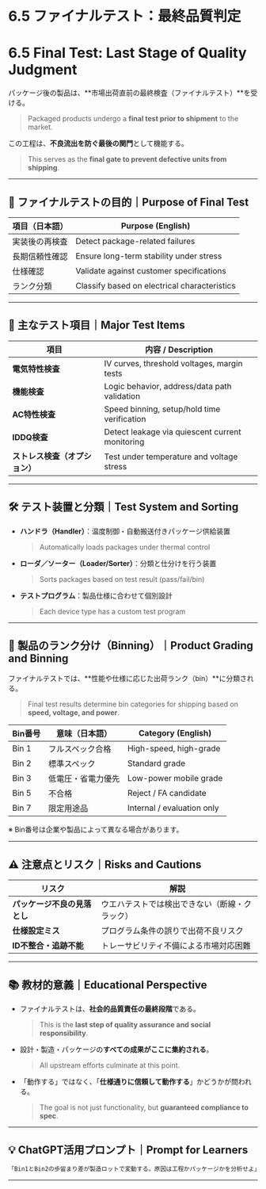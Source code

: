 # 6.5 ファイナルテスト：最終品質判定  
# 6.5 Final Test: Last Stage of Quality Judgment

パッケージ後の製品は、**市場出荷直前の最終検査（ファイナルテスト）**を受ける。  
> Packaged products undergo a **final test prior to shipment** to the market.

この工程は、**不良流出を防ぐ最後の関門**として機能する。  
> This serves as the **final gate to prevent defective units from shipping**.

---

## 🎯 ファイナルテストの目的｜Purpose of Final Test

| 項目（日本語） | Purpose (English) |
|----------------|-------------------|
| 実装後の再検査 | Detect package-related failures |
| 長期信頼性確認 | Ensure long-term stability under stress |
| 仕様確認 | Validate against customer specifications |
| ランク分類 | Classify based on electrical characteristics |

---

## 🧪 主なテスト項目｜Major Test Items

| 項目 | 内容 / Description |
|------|--------------------|
| **電気特性検査** | IV curves, threshold voltages, margin tests |
| **機能検査** | Logic behavior, address/data path validation |
| **AC特性検査** | Speed binning, setup/hold time verification |
| **IDDQ検査** | Detect leakage via quiescent current monitoring |
| **ストレス検査（オプション）** | Test under temperature and voltage stress |

---

## 🛠️ テスト装置と分類｜Test System and Sorting

- **ハンドラ（Handler）**：温度制御・自動搬送付きパッケージ供給装置  
  > Automatically loads packages under thermal control  
- **ローダ／ソーター（Loader/Sorter）**：分類と仕分けを行う装置  
  > Sorts packages based on test result (pass/fail/bin)  
- **テストプログラム**：製品仕様に合わせて個別設計  
  > Each device type has a custom test program  

---

## 🔁 製品のランク分け（Binning）｜Product Grading and Binning

ファイナルテストでは、**性能や仕様に応じた出荷ランク（bin）**に分類される。  
> Final test results determine bin categories for shipping based on **speed, voltage, and power**.

| Bin番号 | 意味（日本語） | Category (English) |
|---------|----------------|--------------------|
| Bin 1 | フルスペック合格 | High-speed, high-grade |
| Bin 2 | 標準スペック | Standard grade |
| Bin 3 | 低電圧・省電力優先 | Low-power mobile grade |
| Bin 5 | 不合格 | Reject / FA candidate |
| Bin 7 | 限定用途品 | Internal / evaluation only |

※ Bin番号は企業や製品によって異なる場合があります。

---

## ⚠️ 注意点とリスク｜Risks and Cautions

| リスク | 解説 |
|--------|------|
| **パッケージ不良の見落とし** | ウエハテストでは検出できない（断線・クラック） |
| **仕様設定ミス** | プログラム条件の誤りで出荷不良リスク |
| **ID不整合・追跡不能** | トレーサビリティ不備による市場対応困難 |

---

## 📚 教材的意義｜Educational Perspective

- ファイナルテストは、**社会的品質責任の最終段階**である。  
  > This is the **last step of quality assurance and social responsibility**.

- 設計・製造・パッケージの**すべての成果がここに集約される**。  
  > All upstream efforts culminate at this point.

- 「動作する」ではなく、「**仕様通りに信頼して動作する**」かどうかが問われる。  
  > The goal is not just functionality, but **guaranteed compliance to spec**.

---

## 💡 ChatGPT活用プロンプト｜Prompt for Learners

```markdown
「Bin1とBin2の歩留まり差が製造ロットで変動する。原因は工程かパッケージかを分析せよ」
```

---
